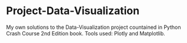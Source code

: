 # Project-Data-Visualization
My own solutions to the Data-Visualization project countained in Python Crash Course 2nd Edition book. Tools used: Plotly and Matplotlib.
